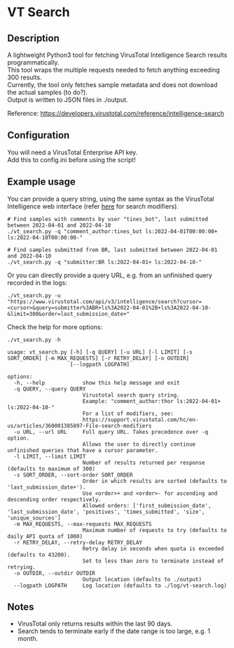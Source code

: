 # VT Search

## Description
A lightweight Python3 tool for fetching VirusTotal Intelligence Search results programmatically.  
This tool wraps the multiple requests needed to fetch anything exceeding 300 results.  
Currently, the tool only fetches sample metadata and does not download the actual samples (to do?).  
Output is written to JSON files in ./output.  

Reference: <https://developers.virustotal.com/reference/intelligence-search>

## Configuration
You will need a VirusTotal Enterprise API key.  
Add this to config.ini before using the script! 

## Example usage

You can provide a query string, using the same syntax as the VirusTotal Intelligence web interface 
(refer [here](https://support.virustotal.com/hc/en-us/articles/360001385897-File-search-modifiers) for search modifiers). 

```
# Find samples with comments by user "tines_bot", last submitted between 2022-04-01 and 2022-04-10
./vt_search.py -q "comment_author:tines_bot ls:2022-04-01T00:00:00+ ls:2022-04-10T00:00:00-"

# Find samples submitted from BR, last submitted between 2022-04-01 and 2022-04-10
./vt_search.py -q "submitter:BR ls:2022-04-01+ ls:2022-04-10-"
```

Or you can directly provide a query URL, e.g. from an unfinished query recorded in the logs:
```
./vt_search.py -u "https://www.virustotal.com/api/v3/intelligence/search?cursor=<cursor>&query=submitter%3ABR+ls%3A2022-04-01%2B+ls%3A2022-04-10-&limit=300&order=last_submission_date+"
```

Check the help for more options:
```
./vt_search.py -h

usage: vt_search.py [-h] [-q QUERY] [-u URL] [-l LIMIT] [-s SORT_ORDER] [-m MAX_REQUESTS] [-r RETRY_DELAY] [-o OUTDIR]
                    [--logpath LOGPATH]

options:
  -h, --help            show this help message and exit
  -q QUERY, --query QUERY
                        Virustotal search query string.
                        Example: "comment_author:thor ls:2022-04-01+ ls:2022-04-10-"
                        For a list of modifiers, see:
                        https://support.virustotal.com/hc/en-us/articles/360001385897-File-search-modifiers
  -u URL, --url URL     Full query URL. Takes precedence over -q option.
                        Allows the user to directly continue unfinished queries that have a cursor parameter.
  -l LIMIT, --limit LIMIT
                        Number of results returned per response (defaults to maximum of 300)
  -s SORT_ORDER, --sort-order SORT_ORDER
                        Order in which results are sorted (defaults to 'last_submission_date+').
                        Use <order>+ and <order>- for ascending and descending order respectively.
                        Allowed orders: ['first_submission_date', 'last_submission_date', 'positives', 'times_submitted', 'size', 'unique_sources']
  -m MAX_REQUESTS, --max-requests MAX_REQUESTS
                        Maximum number of requests to try (defaults to daily API quota of 1000)
  -r RETRY_DELAY, --retry-delay RETRY_DELAY
                        Retry delay in seconds when quota is exceeded (defaults to 43200).
                        Set to less than zero to terminate instead of retrying.
  -o OUTDIR, --outdir OUTDIR
                        Output location (defaults to ./output)
  --logpath LOGPATH     Log location (defaults to ./log/vt-search.log)

```

## Notes
* VirusTotal only returns results within the last 90 days.
* Search tends to terminate early if the date range is too large, e.g. 1 month.
